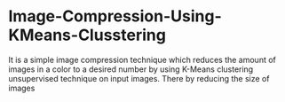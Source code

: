 # Image-Compression-Using-KMeans-Clusstering
It is a simple image compression technique which reduces the amount of images in a color to a desired number by using K-Means clustering unsupervised technique on input images. There by reducing the size of images
